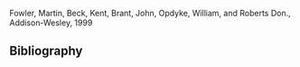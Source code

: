 Fowler, Martin, Beck, Kent, Brant, John, Opdyke, William, and Roberts Don., Addison-Wesley, 1999

## Bibliography